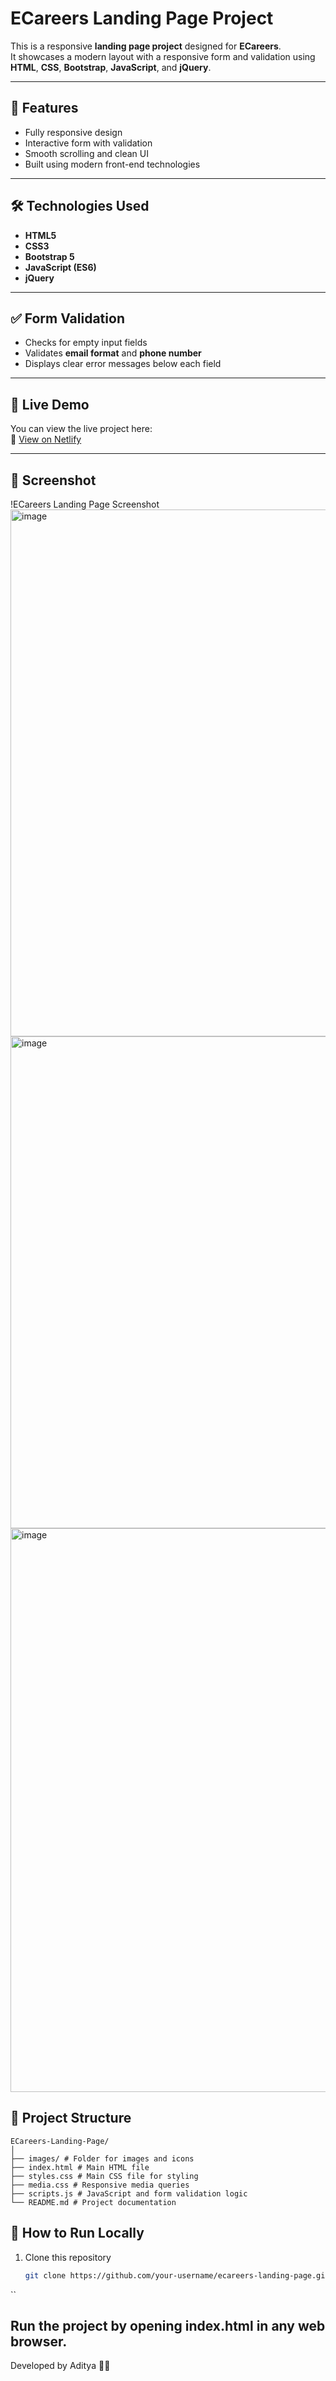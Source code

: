 # ECareers Landing Page Project

This is a responsive **landing page project** designed for **ECareers**.  
It showcases a modern layout with a responsive form and validation using **HTML**, **CSS**, **Bootstrap**, **JavaScript**, and **jQuery**.

---

## 🧩 Features

- Fully responsive design  
- Interactive form with validation  
- Smooth scrolling and clean UI  
- Built using modern front-end technologies  

---

## 🛠️ Technologies Used

- **HTML5**  
- **CSS3**  
- **Bootstrap 5**  
- **JavaScript (ES6)**  
- **jQuery**

---

## ✅ Form Validation

- Checks for empty input fields  
- Validates **email format** and **phone number**  
- Displays clear error messages below each field  

---

## 🚀 Live Demo

You can view the live project here:  
🔗 [View on Netlify](https://ecareers-homepage.netlify.app/)

---

## 📸 Screenshot

!ECareers Landing Page Screenshot <img width="1889" height="843" alt="image" src="https://github.com/user-attachments/assets/259a08aa-67af-429f-8a5e-d2d83cf648d1" />
<img width="1736" height="787" alt="image" src="https://github.com/user-attachments/assets/279098b6-a8e2-424d-a511-b2f5a91d47f5" />
<img width="1530" height="902" alt="image" src="https://github.com/user-attachments/assets/39b21ba5-46f4-4e4b-80fb-eff6ce8cb92f" />


## 📁 Project Structure
```
ECareers-Landing-Page/
│
├── images/ # Folder for images and icons
├── index.html # Main HTML file
├── styles.css # Main CSS file for styling
├── media.css # Responsive media queries
├── scripts.js # JavaScript and form validation logic
└── README.md # Project documentation
```

## 📂 How to Run Locally

1. Clone this repository  
   ```bash
   git clone https://github.com/your-username/ecareers-landing-page.git
``
## Run the project by opening index.html in any web browser.

Developed by Aditya 👨‍💻
